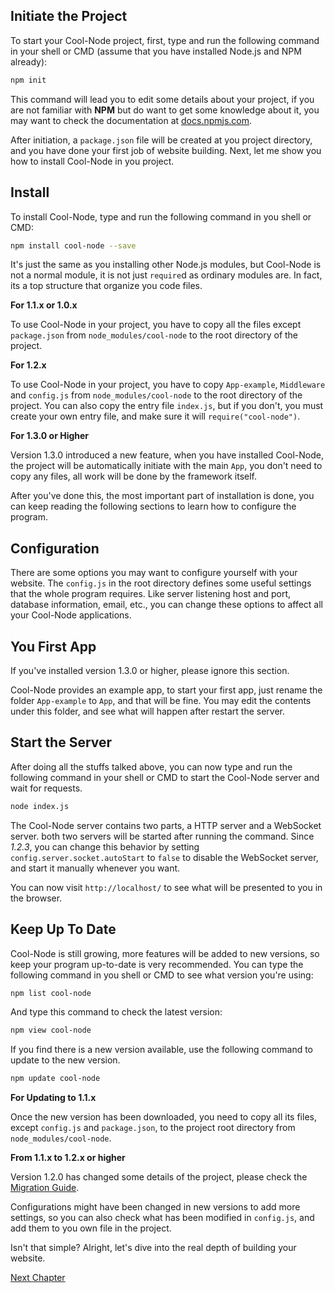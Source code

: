 ## Initiate the Project

To start your Cool-Node project, first, type and run the following command in 
your shell or CMD (assume that you have installed Node.js and NPM already):

```sh
npm init
```

This command will lead you to edit some details about your project, if you are
not familiar with **NPM** but do want to get some knowledge about it, you may 
want to check the documentation at [docs.npmjs.com](https://docs.npmjs.com/).

After initiation, a `package.json` file will be created at you project 
directory, and you have done your first job of website building. Next, let me 
show you how to install Cool-Node in you project.

## Install

To install Cool-Node, type and run the following command in you shell or 
CMD:

```sh
npm install cool-node --save
```

It's just the same as you installing other Node.js modules, but Cool-Node is 
not a normal module, it is not just `require`d as ordinary modules are. In 
fact, its a top structure that organize you code files.

**For 1.1.x or 1.0.x**

To use Cool-Node in your project, you have to copy all the files except 
`package.json` from `node_modules/cool-node` to the root directory of the 
project.

**For 1.2.x**

To use Cool-Node in your project, you have to copy `App-example`, `Middleware`
and `config.js` from `node_modules/cool-node` to the root directory of the 
project. You can also copy the entry file `index.js`, but if you don't, you 
must create your own entry file, and make sure it will `require("cool-node")`.

**For 1.3.0 or Higher**

Version 1.3.0 introduced a new feature, when you have installed Cool-Node, the
project will be automatically initiate with the main `App`, you don't need to 
copy any files, all work will be done by the framework itself.

After you've done this, the most important part of installation is done, you 
can keep reading the following sections to learn how to configure the program.

## Configuration

There are some options you may want to configure yourself with your website. 
The `config.js` in the root directory defines some useful settings that the 
whole program requires. Like server listening host and port, database 
information, email, etc., you can change these options to affect all your 
Cool-Node applications.

## You First App

If you've installed version 1.3.0 or higher, please ignore this section.

Cool-Node provides an example app, to start your first app, just rename the 
folder `App-example` to `App`, and that will be fine. You may edit the 
contents under this folder, and see what will happen after restart the server.

## Start the Server

After doing all the stuffs talked above, you can now type and run the 
following command in your shell or CMD to start the Cool-Node server and wait 
for requests.

```sh
node index.js
```

The Cool-Node server contains two parts, a HTTP server and a WebSocket server.
both two servers will be started after running the command. Since *1.2.3*, you
can change this behavior by setting `config.server.socket.autoStart` to 
`false` to disable the WebSocket server, and start it manually whenever you 
want.

You can now visit `http://localhost/` to see what will be presented to you in 
the browser.

## Keep Up To Date

Cool-Node is still growing, more features will be added to new versions, so
keep your program up-to-date is very recommended. You can type the following 
command in you shell or CMD to see what version you're using:

```sh
npm list cool-node
```

And type this command to check the latest version:

```sh
npm view cool-node
```

If you find there is a new version available, use the following command to 
update to the new version.

```sh
npm update cool-node
```

**For Updating to 1.1.x**

Once the new version has been downloaded, you need to copy all its files, 
except `config.js` and `package.json`, to the project root directory from 
`node_modules/cool-node`.

**From 1.1.x to 1.2.x or higher**

Version 1.2.0 has changed some details of the project, please check the 
[Migration Guide](/Docs/MigrationGuide).

Configurations might have been changed in new versions to add more settings, 
so you can also check what has been modified in `config.js`, and add them to 
you own file in the project.

Isn't that simple? Alright, let's dive into the real depth of building your 
website.

[Next Chapter](Concepts)
